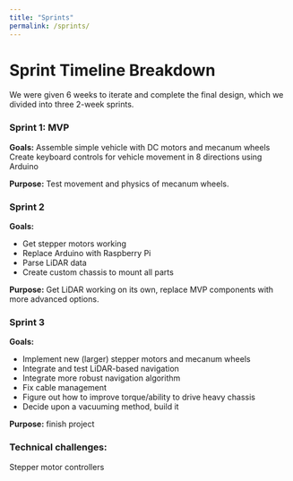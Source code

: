```yaml
---
title: "Sprints"
permalink: /sprints/
---
```



# Sprint Timeline Breakdown

We were given 6 weeks to iterate and complete the final design, which we divided into three 2-week sprints.


### Sprint 1: MVP

**Goals:**
Assemble simple vehicle with DC motors and mecanum wheels
Create keyboard controls for vehicle movement in 8 directions using Arduino

**Purpose:** Test movement and physics of mecanum wheels.


### Sprint 2

**Goals:**
* Get stepper motors working
* Replace Arduino with Raspberry Pi
* Parse LiDAR data
* Create custom chassis to mount all parts

**Purpose:** Get LiDAR working on its own, replace MVP components with more advanced options.


### Sprint 3

**Goals:**
* Implement new (larger) stepper motors and mecanum wheels
* Integrate and test LiDAR-based navigation 
* Integrate more robust navigation algorithm
* Fix cable management
* Figure out how to improve torque/ability to drive heavy chassis
* Decide upon a vacuuming method, build it

**Purpose:** finish project


### Technical challenges:
Stepper motor controllers
